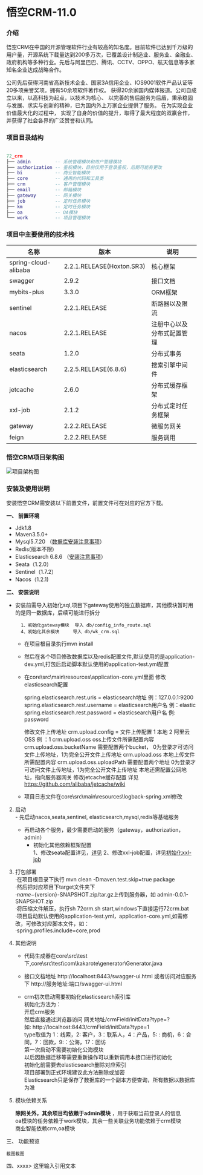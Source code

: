 # 悟空CRM-11.0

### 介绍



悟空CRM在中国的开源管理软件行业有较高的知名度。目前软件已达到千万级的用户量，开源系统下载量达到200多万次，已覆盖设计制造业、服务业、金融业、政府机构等多种行业。先后与阿里巴巴、腾讯、CCTV、OPPO、航天信息等多家知名企业达成战略合作。

公司先后获得河南省高新技术企业、国家3A信用企业、IOS9001软件产品认证等20多项荣誉奖项。拥有50余项软件著作权。 获得20余家国内媒体报道。公司自成立以来，以高科技为起点，以技术为核心、 以完善的售后服务为后盾，秉承稳固与发展、求实与创新的精神，已为国内外上万家企业提供了服务。 在为实现企业价值最大化的过程中， 实现了自身的价值的提升，取得了最大程度的双赢合作，并获得了社会各界的广泛赞誉和认同。


### 项目目录结构


``` lua

72_crm
├── admin         -- 系统管理模块和用户管理模块
├── authorization -- 鉴权模块，目前仅用于登录鉴权，后期可能有更改
├── bi            -- 商业智能模块
├── core          -- 通用的代码和工具类
├── crm           -- 客户管理模块
├── email         -- 邮箱模块
├── gateway       -- 网关模块
├── job           -- 定时任务模块
├── km            -- 定时任务模块
├── oa            -- OA模块
└── work          -- 项目管理模块


```

###  项目中主要使用的技术栈


| 名称                  | 版本                        | 说明 |
|---------------------|---------------------------|----|
| spring-cloud-alibaba| 2.2.1.RELEASE(Hoxton.SR3) |  核心框架  |
| swagger             | 2.9.2                     |  接口文档  |
| mybits-plus         | 3.3.0                     |  ORM框架  |
| sentinel            | 2.2.1.RELEASE             |  断路器以及限流  |
| nacos               | 2.2.1.RELEASE             |  注册中心以及分布式配置管理  |
| seata               | 1.2.0                     |  分布式事务 |
| elasticsearch       | 2.2.5.RELEASE(6.8.6)      |  搜索引擎中间件  |
| jetcache            | 2.6.0                     |  分布式缓存框架  |
| xxl-job             | 2.1.2                     |  分布式定时任务框架  |
| gateway             | 2.2.2.RELEASE             |  微服务网关        |
| feign               | 2.2.2.RELEASE             |  服务调用        |


### 悟空CRM项目架构图


![项目架构图](https://images.gitee.com/uploads/images/2020/0910/094237_e7cb3bca_1096736.jpeg "项目架构图.jpg")


### 安装及使用说明

安装悟空CRM需安装以下前置文件，前置文件可在对应的官方下载。


 **一、	前置环境 <br/>** 

-	Jdk1.8
-	Maven3.5.0+   
-	Mysql5.7.20 （<a href="https://gitee.com/myzw/wk_crm/wikis/mysql%E9%85%8D%E7%BD%AE%E8%AF%B4%E6%98%8E" target="_blank">数据库安装注意事项</a>）
-	Redis(版本不限)
-	Elasticsearch 6.8.6 （<a href="https://gitee.com/myzw/wk_crm/wikis/elasticsearch%E9%85%8D%E7%BD%AE%E8%AF%B4%E6%98%8E" target="_blank">安装注意事项</a>）
-	Seata（1.2.0）
-	Sentinel（1.7.2）
-	Nacos（1.2.1)

 **二、	安装说明 <br/>** 
     
- 安装前需导入初始化sql,项目下gateway使用的独立数据库，其他模块暂时用的是同一数据库，后续可能进行拆分
      
        1、初始化gateway模块  导入 db/config_info_route.sql
        4、初始化其余模块     导入 db/wk_crm.sql

    - 在项目根目录执行mvn install
    - 然后在各个项目修改数据库以及redis配置文件,默认使用的是application-dev.yml,打包后启动脚本默认使用的application-test.yml配置
    - 在core\src\main\resources\application-core.yml里面
      修改elasticsearch配置

        spring.elasticsearch.rest.uris = elasticsearch地址 例：127.0.0.1:9200
        spring.elasticsearch.rest.username = elasticsearch用户名 例：elastic
        spring.elasticsearch.rest.password = elasticsearch用户名 例: password 

      修改文件上传地址
        crm.upload.config = 文件上传配置 1 本地 2 阿里云OSS 例 ：1
        crm.upload.oss  oss上传文件所需配置内容 crm.upload.oss.bucketName 需要配置两个bucket，
                        0为登录才可访问文件上传地址，1为完全公开文件上传地址
        crm.upload.oss  本地上传文件所需配置内容 crm.upload.oss.uploadPath 需要配置两个地址
                        0为登录才可访问文件上传地址，1为完全公开文件上传地址
                        本地还需配置公网地址，指向服务器网关
      修改jetcache缓存配置
            详见 https://github.com/alibaba/jetcache/wiki
    - 项目日志文件在core\src\main\resources\logback-spring.xml修改
2. 启动 <br/>
        - 先启动nacos,seata,sentinel, elasticsearch,mysql,redis等基础服务 <br/>
	- 再启动各个服务，最少需要启动的服务（gateway，authorization，admin）<br/>
        - 初始化其他依赖框架配置 <br/>
          1、修改seata配置详见，[详见](http://)
          2、修改xxl-job配置，详见[初始化xxl-job](https://gitee.com/myzw/wk_crm/wikis/seata?sort_id=2827577)

3. 打包部署 <br/>
        ·在项目根目录下执行 mvn clean -Dmaven.test.skip=true  package <br/>
        ·然后把对应项目下target文件夹下 <br/>
        ·${name}-${version}-SNAPSHOT.zip/tar.gz上传到服务器，如 admin-0.0.1-SNAPSHOT.zip <br/>
        ·将压缩文件解压，执行sh 72crm.sh start,windows下直接运行72crm.bat <br/>
        ·项目启动默认使用的application-test.yml，application-core.yml,如需修改，可修改对应脚本文件，如：<br/>
        ·spring.profiles.include=core,prod <br/>

4. 其他说明 <br/>
    - 代码生成器在core\src\test下,core\src\test\com\kakarote\generator\Generator.java
    - 接口文档地址
        http://localhost:8443/swagger-ui.html
        或者访问对应服务下 http://服务地址:端口/swagger-ui.html

    - crm初次启动需要初始化elasticsearch索引库<br/>
      初始化方法为：<br/>
        开启crm服务 <br/>
	然后直接通过浏览器访问 网关地址/crmField/initData?type=? <br/>
        如: http://localhost:8443/crmField/initData?type=1 <br/>
	type取值为   1：线索，2: 客户，3：联系人，4：产品，5: : 商机，6：合同，7：回款，9:：公海，17：回访 <br/>
        第一次启动不需要初始化公海模块 <br/>
	以后因数据迁移等需要重新操作可以重新调用本接口进行初始化 <br/>
	初始化前需要去elasticsearch删除对应索引 <br/>
	项目部署到正式环境建议此方法删除或加密 <br/>
	Elasticsearch只是保存了数据库的一个副本方便查询，所有数据以数据库为准 <br/>

4. 模块依赖关系 <br/>

     **除网关外，其余项目均依赖于admin模块** ，用于获取当前登录人的信息<br/>
     oa模块的任务依赖于work模块，其余一些关联业务功能依赖于crm模块 <br/>
     商业智能依赖crm,oa模块<br/>


三、 功能预览

    截图截图


四、xxxx> 这里输入引用文本